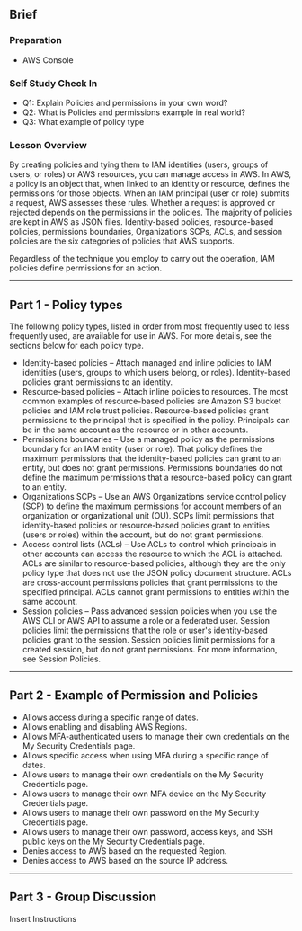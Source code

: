 ## Brief

### Preparation

- AWS Console


### Self Study Check In

- Q1: Explain Policies and permissions in your own word?
- Q2: What is Policies and permissions example in real world?
- Q3: What example of policy type

### Lesson Overview

By creating policies and tying them to IAM identities (users, groups of users, or roles) or AWS resources, you can manage access in AWS. In AWS, a policy is an object that, when linked to an identity or resource, defines the permissions for those objects. When an IAM principal (user or role) submits a request, AWS assesses these rules. Whether a request is approved or rejected depends on the permissions in the policies. The majority of policies are kept in AWS as JSON files. Identity-based policies, resource-based policies, permissions boundaries, Organizations SCPs, ACLs, and session policies are the six categories of policies that AWS supports.

Regardless of the technique you employ to carry out the operation, IAM policies define permissions for an action.

---

## Part 1 - Policy types

The following policy types, listed in order from most frequently used to less frequently used, are available for use in AWS. For more details, see the sections below for each policy type.

- Identity-based policies – Attach managed and inline policies to IAM identities (users, groups to which users belong, or roles). Identity-based policies grant permissions to an identity.
- Resource-based policies – Attach inline policies to resources. The most common examples of resource-based policies are Amazon S3 bucket policies and IAM role trust policies. Resource-based policies grant permissions to the principal that is specified in the policy. Principals can be in the same account as the resource or in other accounts.
- Permissions boundaries – Use a managed policy as the permissions boundary for an IAM entity (user or role). That policy defines the maximum permissions that the identity-based policies can grant to an entity, but does not grant permissions. Permissions boundaries do not define the maximum permissions that a resource-based policy can grant to an entity.
- Organizations SCPs – Use an AWS Organizations service control policy (SCP) to define the maximum permissions for account members of an organization or organizational unit (OU). SCPs limit permissions that identity-based policies or resource-based policies grant to entities (users or roles) within the account, but do not grant permissions.
- Access control lists (ACLs) – Use ACLs to control which principals in other accounts can access the resource to which the ACL is attached. ACLs are similar to resource-based policies, although they are the only policy type that does not use the JSON policy document structure. ACLs are cross-account permissions policies that grant permissions to the specified principal. ACLs cannot grant permissions to entities within the same account.
- Session policies – Pass advanced session policies when you use the AWS CLI or AWS API to assume a role or a federated user. Session policies limit the permissions that the role or user's identity-based policies grant to the session. Session policies limit permissions for a created session, but do not grant permissions. For more information, see Session Policies.

---

## Part 2 - Example of Permission and Policies

- Allows access during a specific range of dates.
- Allows enabling and disabling AWS Regions.
- Allows MFA-authenticated users to manage their own credentials on the My Security Credentials page.
- Allows specific access when using MFA during a specific range of dates.
- Allows users to manage their own credentials on the My Security Credentials page.
- Allows users to manage their own MFA device on the My Security Credentials page.
- Allows users to manage their own password on the My Security Credentials page.
- Allows users to manage their own password, access keys, and SSH public keys on the My Security Credentials page.
- Denies access to AWS based on the requested Region.
- Denies access to AWS based on the source IP address.

---

## Part 3 - Group Discussion

Insert Instructions
